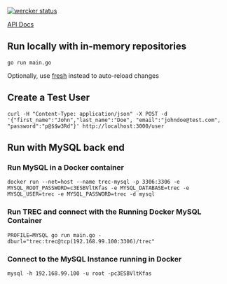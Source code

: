 [![wercker status](https://app.wercker.com/status/1caa098ae0d53cda8de56daacd96d3ad/m "wercker status")](https://app.wercker.com/project/bykey/1caa098ae0d53cda8de56daacd96d3ad)


[API Docs](https://app.getpostman.com/dashboard/documentation/view?collection_id=bcfed53e-c8a2-bc46-4146-63e03c357840&owner=314441)

## Run locally with in-memory repositories

`go run main.go`

Optionally, use [fresh](https://github.com/pilu/fresh) instead to auto-reload changes


## Create a Test User
`curl -H "Content-Type: application/json" -X POST -d '{"first_name":"John","last_name":"Doe", "email":"johndoe@test.com", "password":"p@$$w3Rd"}' http://localhost:3000/user`

## Run with MySQL back end 

### Run MySQL in a Docker container
`docker run --net=host --name trec-mysql -p 3306:3306 -e MYSQL_ROOT_PASSWORD=c3ESBVltKfas -e MYSQL_DATABASE=trec -e MYSQL_USER=trec -e MYSQL_PASSWORD=trec -d mysql`


### Run TREC and connect with the Running Docker MySQL Container
`PROFILE=MYSQL go run main.go -dburl="trec:trec@tcp(192.168.99.100:3306)/trec"` 

### Connect to the MySQL Instance running in Docker
`mysql -h 192.168.99.100 -u root -pc3ESBVltKfas`